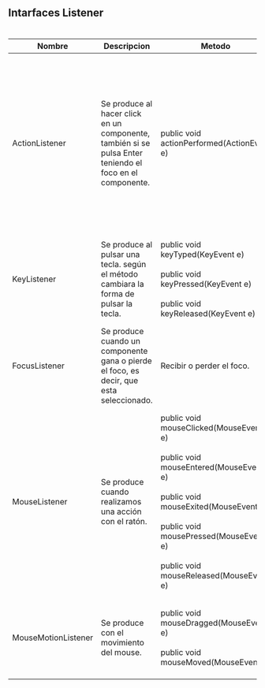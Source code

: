 ## Intarfaces Listener<h1> 
Nombre | Descripcion | Metodo| Eventos
------------ | -------------|------------ |------------ |
ActionListener | Se produce al hacer click en un componente, también si se pulsa Enter teniendo el foco en el componente. | public void actionPerformed(ActionEvent e)|  JButton: click o pulsar Enter con el foco activado en él. <br/><br/>  JList: doble click en un elemento de la lista.<br/><br/>  JMenuItem: selecciona una opción del menú.<br/><br/>JTextField: al pulsar Enter con el foco activado.
KeyListener | Se produce al pulsar una tecla. según el método cambiara la forma de pulsar la tecla. | public void keyTyped(KeyEvent e)<br/><br/>public void keyPressed(KeyEvent e)<br/><br/>public void keyReleased(KeyEvent e)| keyTyped: al pulsar y soltar la tecla.<br/><br/>keyPressed : al pulsar la tecla.<br/><br/>keyReleased : al soltar la tecla.
FocusListener|Se produce cuando un componente gana o pierde el foco, es decir, que esta seleccionado.|Recibir o perder el foco.| 
MouseListener|Se produce cuando realizamos una acción con el ratón.|public void mouseClicked(MouseEvent e)<br/><br/>public void mouseEntered(MouseEvent e)<br/><br/>public void mouseExited(MouseEvent e)<br/><br/>public void mousePressed(MouseEvent e)<br/><br/>public void mouseReleased(MouseEvent e)|mouseClicked: pinchar y soltar.<br/><br/>mouseEntered: entrar en un componente con el puntero.<br/><br/>mouseExited: salir de un componente con el puntero<br/><br/>mousePressed: presionar el botón.<br/><br/>mouseReleased: soltar el botón.
MouseMotionListener|Se produce con el movimiento del mouse.|public void mouseDragged(MouseEvent e)<br/><br/>public void mouseMoved(MouseEvent e)|mouseDragged: click y arrastrar un componente.<br/><br/>mouseMoved: al mover el puntero sobre un elemento.
